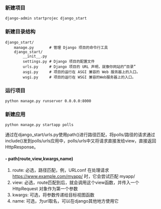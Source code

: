 ### 新建项目
```
django-admin startprojec django_start
```
### 新建目录结构
```
django_start/
    manage.py       # 管理 Django 项目的命令行工具
    django_start/
        __init__.py
        settings.py # Django 项目的配置文件
        urls.py     # Django 项目的 URL 声明，就像你网站的“目录”
        asgi.py     # 项目的运行在 ASGI 兼容的 Web 服务器上的入口。
        wsgi.py     # 项目的运行在 WSGI 兼容的Web服务器上的入口。
```
### 运行项目
```
python manage.py runserver 0.0.0.0:8000
```

### 新建应用
```
python manage.py startapp polls
```
通过在django_start/urls.py使用path()进行路径匹配，将polls/路径的请求通过include()发到polls/urls应用中，polls/urls中又将请求直接发给view，直接返回HttpResponse。

#### - path(route,view,kwargs,name)
1. route: 必选，路径匹配，例，URLconf 在处理请求 https://www.example.com/myapp/ 时，它会尝试匹配 myapp/
2. view: 必选，route匹配到后，就会调用这个view函数，并传入一个 HttpRequest 对象作为第一个参数
3. kwargs: 可选，将参数传递给目标视图函数
4. name: 可选，为url取名，可以在django其他地方使用它